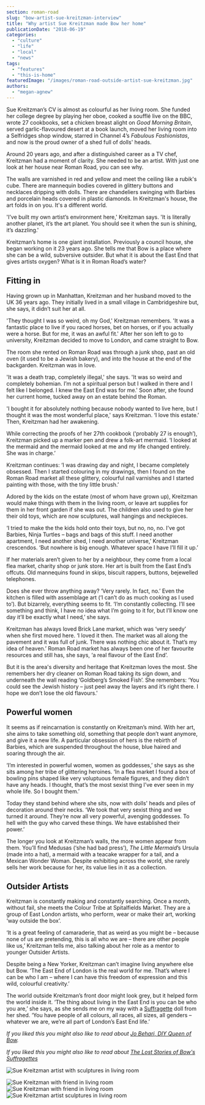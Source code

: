 ```yaml
---
section: roman-road
slug: "bow-artist-sue-kreitzman-interview"
title: "Why artist Sue Kreitzman made Bow her home"
publicationDate: "2018-06-19"
categories: 
  - "culture"
  - "life"
  - "local"
  - "news"
tags: 
  - "features"
  - "this-is-home"
featuredImage: "/images/roman-road-outside-artist-sue-kreitzman.jpg"
authors: 
  - "megan-agnew"
---
```


Sue Kreitzman’s CV is almost as colourful as her living room. She funded her college degree by playing her oboe, cooked a soufflé live on the BBC, wrote 27 cookbooks, set a chicken breast alight on _Good Morning Britain_, served garlic-flavoured desert at a book launch, moved her living room into a Selfridges shop window, starred in Channel 4’s _Fabulous Fashionistas_, and now is the proud owner of a shed full of dolls' heads.

Around 20 years ago, and after a distinguished career as a TV chef, Kreitzman had a moment of clarity. She needed to be an artist. With just one look at her house near Roman Road, you can see why.

The walls are varnished in red and yellow and meet the ceiling like a rubik's cube. There are mannequin bodies covered in glittery buttons and necklaces dripping with dolls. There are chandeliers swinging with Barbies and porcelain heads covered in plastic diamonds. In Kreitzman's house, the art folds in on you. It's a different world.

'I’ve built my own artist’s environment here,' Kreitzman says. 'It is literally another planet, it’s the art planet. You should see it when the sun is shining, it’s dazzling.'

Kreitzman’s home is one giant installation. Previously a council house, she began working on it 23 years ago. She tells me that Bow is a place where she can be a wild, subversive outsider. But what it is about the East End that gives artists oxygen? What is it in Roman Road’s water?

## Fitting in

Having grown up in Manhattan, Kreitzman and her husband moved to the UK 36 years ago. They initially lived in a small village in Cambridgeshire but, she says, it didn’t suit her at all.

'They thought I was so weird, oh my God,' Kreitzman remembers. 'It was a fantastic place to live if you raced horses, bet on horses, or if you actually were a horse. But for me, it was an awful fit.' After her son left to go to university, Kreitzman decided to move to London, and came straight to Bow.

The room she rented on Roman Road was through a junk shop, past an old oven (it used to be a Jewish bakery), and into the house at the end of the backgarden. Kreitzman was in love.

'It was a death trap, completely illegal,' she says. 'It was so weird and completely bohemian. I’m not a spiritual person but I walked in there and I felt like I belonged. I knew the East End was for me.' Soon after, she found her current home, tucked away on an estate behind the Roman.

'I bought it for absolutely nothing because nobody wanted to live here, but I thought it was the most wonderful place,' says Kreitzman. ‘I love this estate.’ Then, Kreitzman had her awakening.

While correcting the proofs of her 27th cookbook (‘probably 27 is enough’), Kreitzman picked up a marker pen and drew a folk-art mermaid. ‘I looked at the mermaid and the mermaid looked at me and my life changed entirely. She was in charge.’

Kreitzman continues: ‘I was drawing day and night, I became completely obsessed. Then I started colouring in my drawings, then I found on the Roman Road market all these glittery, colourful nail varnishes and I started painting with those, with the tiny little brush.’

Adored by the kids on the estate (most of whom have grown up), Kreitzman would make things with them in the living room, or leave art supplies for them in her front garden if she was out. The children also used to give her their old toys, which are now sculptures, wall hangings and neckpieces.

‘I tried to make the the kids hold onto their toys, but no, no, no. I’ve got Barbies, Ninja Turtles – bags and bags of this stuff. I need another apartment, I need another shed, I need another universe,’ Kreitzman crescendos. ‘But nowhere is big enough. Whatever space I have I’ll fill it up.’

If her materials aren’t given to her by a neighbour, they come from a local flea market, charity shop or junk store. Her art is built from the East End’s offcuts. Old mannequins found in skips, biscuit rappers, buttons, bejewelled telephones.

Does she ever throw anything away? ‘Very rarely. In fact, no.’ Even the kitchen is filled with assemblage art (‘I can’t do as much cooking as I used to’). But bizarrely, everything seems to fit. ‘I’m constantly collecting. I’ll see something and think, I have no idea what I’m going to it for, but I’ll know one day it’ll be exactly what I need,’ she says.

Kreitzman has always loved Brick Lane market, which was ‘very seedy’ when she first moved here. ‘I loved it then. The market was all along the pavement and it was full of junk. There was nothing chic about it. That’s my idea of heaven.’ Roman Road market has always been one of her favourite resources and still has, she says, ‘a real flavour of the East End’.

But it is the area's diversity and heritage that Kreitzman loves the most. She remembers her dry cleaner on Roman Road taking its sign down, and underneath the wall reading ‘Goldberg’s Smoked Fish’. She remembers: ‘You could see the Jewish history – just peel away the layers and it’s right there. I hope we don’t lose the old flavours.'

## Powerful women

It seems as if reincarnation is constantly on Kreitzman’s mind. With her art, she aims to take something old, something that people don’t want anymore, and give it a new life. A particular obsession of hers is the rebirth of Barbies, which are suspended throughout the house, blue haired and soaring through the air.

‘I’m interested in powerful women, women as goddesses,’ she says as she sits among her tribe of glittering heroines. ‘In a flea market I found a box of bowling pins shaped like very voluptuous female figures, and they didn’t have any heads. I thought, that’s the most sexist thing I’ve ever seen in my whole life. So I bought them.’

Today they stand behind where she sits, now with dolls' heads and piles of decoration around their necks. ‘We took that very sexist thing and we turned it around. They’re now all very powerful, avenging goddesses. To hell with the guy who carved these things. We have established their power.’

The longer you look at Kreitzman’s walls, the more women appear from them. You’ll find Medusas (‘she had bad press’), _The Little Mermaid_’s Ursula (made into a hat), a mermaid with a teacake wrapper for a tail, and a Mexican Wonder Woman. Despite exhibiting across the world, she rarely sells her work because for her, its value lies in it as a collection.

## Outsider Artists

Kreitzman is constantly making and constantly searching. Once a month, without fail, she meets the Colour Tribe at Spitalfields Market. They are a group of East London artists, who perform, wear or make their art, working ‘way outside the box’.

‘It is a great feeling of camaraderie, that as weird as you might be – because none of us are pretending, this is all who we are – there are other people like us,’ Kreitzman tells me, also talking about her role as a mentor to younger Outsider Artists.

Despite being a New Yorker, Kreitzman can’t imagine living anywhere else but Bow. ‘The East End of London is the real world for me. That’s where I can be who I am – where I can have this freedom of expression and this wild, colourful creativity.’

The world outside Kreitzman’s front door might look grey, but it helped form the world inside it. ‘The thing about living in the East End is you can be who you are,’ she says, as she sends me on my way with a [Suffragette](https://romanroadlondon.com/bows-suffragette-secrets-sylvia-pankhurst-east-end-suffrage/) doll from her shed. ‘You have people of all colours, all races, all sizes, all genders – whatever we are, we’re all part of London’s East End life.’

_If you liked this you might also like to read about [Jo Behari, DIY Queen of Bow](https://romanroadlondon.com/jo-behari-diy-bow/)._

_If you liked this you might also like to read about [The Lost Stories of Bow's Suffragettes](https://romanroadlondon.com/bow-suffragettes-lost-stories/)_

![Sue Kreitzman artist with sculptures in living room](/images/roman-road-outsider-artist-sure-kreitzman-2.jpg)

![Sue Kreitzman with friend in living room](/images/roman-road-outsider-artist-sure-kreitzman-3.jpg)![Sue Kreitzman with friend in living room](/images/roman-road-outsider-artist-sure-kreitzman-4.jpg) ![Sue Kreitzman artist sculptures in living room](/images/roman-road-outsider-artist-sure-kreitzman-5.jpg)
